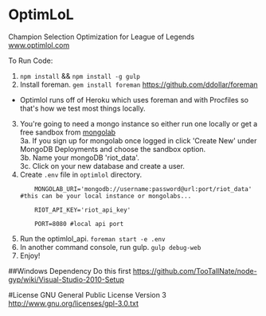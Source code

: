 # OptimLoL
Champion Selection Optimization for League of Legends  
www.optimlol.com

To Run Code:

1. ```npm install``` && ```npm install -g gulp```
2. Install foreman. ```gem install foreman``` https://github.com/ddollar/foreman
 - Optimlol runs off of Heroku which uses foreman and with Procfiles so that's how we test most things locally.
3. You're going to need a mongo instance so either run one locally or get a free sandbox from [mongolab](www.mongolab.com)  
  3a. If you sign up for mongolab once logged in click 'Create New' under MongoDB Deployments and choose the sandbox option.  
  3b. Name your mongoDB 'riot_data'.  
  3c. Click on your new database and create a user.
4. Create ```.env``` file in ```optimlol``` directory.  
    ```  
        MONGOLAB_URI='mongodb://username:password@url:port/riot_data' #this can be your local instance or mongolabs...
        
        RIOT_API_KEY='riot_api_key'
        
        PORT=8080 #local api port
    ```
5. Run the optimlol_api. ```foreman start -e .env```
6. In another command console, run gulp. ```gulp debug-web```
7. Enjoy!


##Windows Dependency 
Do this first https://github.com/TooTallNate/node-gyp/wiki/Visual-Studio-2010-Setup

#License
GNU General Public License Version 3
http://www.gnu.org/licenses/gpl-3.0.txt
